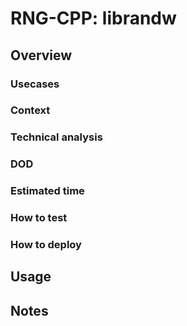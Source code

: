 # RNG-CPP: librandw

## Overview

### Usecases

### Context

### Technical analysis

### DOD

### Estimated time

### How to test

### How to deploy

## Usage

## Notes
